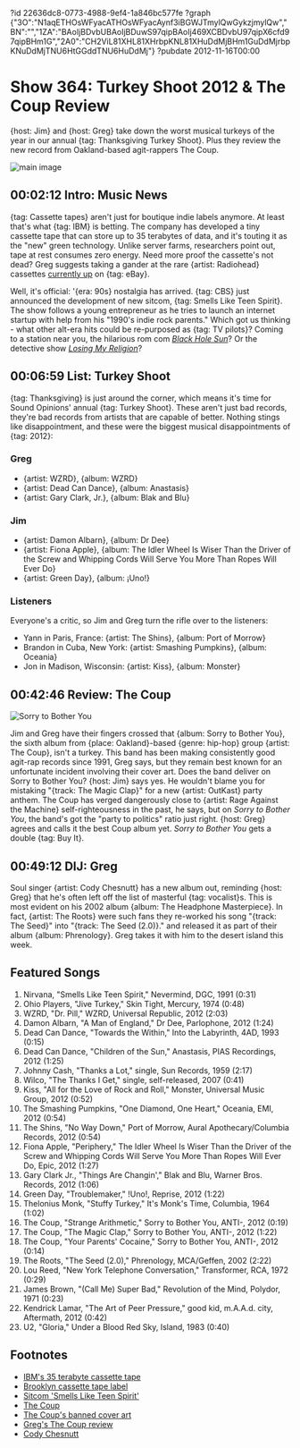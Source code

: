 ?id 22636dc8-0773-4988-9ef4-1a846bc577fe
?graph {"3O":"N1aqETHOsWFyacATHOsWFyacAynf3iBGWJTmylQwGykzjmylQw","BN":"","1ZA":"BAoIjBDvbUBAoIjBDuwS97qipBAoIj469XCBDvbU97qipX6cfd97qipBHm1G","2A0":"CH2ViL81XHL81XHrbpKNL81XHuDdMjBHm1GuDdMjrbpKNuDdMjTNU6HtGGddTNU6HuDdMj"}
?pubdate 2012-11-16T00:00

# Show 364: Turkey Shoot 2012 & The Coup Review
{host: Jim} and {host: Greg} take down the worst musical turkeys of the year in our annual {tag: Thanksgiving Turkey Shoot}. Plus they review the new record from Oakland-based agit-rappers The Coup.

 ![main image](https://static.soundopinions.org/images/turkeyshoot.jpg)


## 00:02:12 Intro: Music News
{tag: Cassette tapes} aren't just for boutique indie labels anymore. At least that's what {tag: IBM} is betting. The company has developed a tiny cassette tape that can store up to 35 terabytes of data, and it's touting it as the "new" green technology. Unlike server farms, researchers point out, tape at rest consumes zero energy. Need more proof the cassette's not dead? Greg suggests taking a gander at the rare {artist: Radiohead} cassettes [currently up](http://www.ebay.com/sch/sis.html?_nkw=Radiohead%20first%20four%20demo%20cassette%20tapes%20On%20A%20Friday%20Shindig%20Manic%20Hedgehog&_itemId=160912578428) on {tag: eBay}.

Well, it's official: '{era: 90s} nostalgia has arrived. {tag: CBS} just announced the development of new sitcom, {tag: Smells Like Teen Spirit}. The show follows a young entrepreneur as he tries to launch an internet startup with help from his "1990's indie rock parents." Which got us thinking - what other alt-era hits could be re-purposed as {tag: TV pilots}? Coming to a station near you, the hilarious rom com *[Black Hole Sun](http://www.youtube.com/watch?v=3mbBbFH9fAg)*? Or the detective show *[Losing My Religion](https://www.youtube.com/watch?v=if-UzXIQ5vw)*?

## 00:06:59 List: Turkey Shoot
{tag: Thanksgiving} is just around the corner, which means it's time for Sound Opinions' annual {tag: Turkey Shoot}. These aren't just bad records, they're bad records from artists that are capable of better. Nothing stings like disappointment, and these were the biggest musical disappointments of {tag: 2012}:

### Greg
- {artist: WZRD}, {album: WZRD}
- {artist: Dead Can Dance}, {album: Anastasis}
- {artist: Gary Clark, Jr.}, {album: Blak and Blu}

### Jim
- {artist: Damon Albarn}, {album: Dr Dee}
- {artist: Fiona Apple}, {album: The Idler Wheel Is Wiser Than the Driver of the Screw and Whipping Cords Will Serve You More Than Ropes Will Ever Do}
- {artist: Green Day}, {album: ¡Uno!}

### Listeners
Everyone's a critic, so Jim and Greg turn the rifle over to the listeners:

- Yann in Paris, France: {artist: The Shins}, {album: Port of Morrow}
- Brandon in Cuba, New York: {artist: Smashing Pumpkins}, {album: Oceania}
- Jon in Madison, Wisconsin: {artist: Kiss}, {album: Monster}

## 00:42:46 Review: The Coup
![Sorry to Bother You](https://static.soundopinions.org/assets/364/1ZA0.jpg)

Jim and Greg have their fingers crossed that {album: Sorry to Bother You}, the sixth album from {place: Oakland}-based {genre: hip-hop} group {artist: The Coup}, isn't a turkey. This band has been making consistently good agit-rap records since 1991, Greg says, but they remain best known for an unfortunate incident involving their cover art. Does the band deliver on Sorry to Bother You? {host: Jim} says yes. He wouldn't blame you for mistaking "{track: The Magic Clap}" for a new {artist: OutKast} party anthem. The Coup has verged dangerously close to {artist: Rage Against the Machine} self-righteousness in the past, he says, but on *Sorry to Bother You*, the band's got the "party to politics" ratio just right. {host: Greg} agrees and calls it the best Coup album yet. *Sorry to Bother You* gets a double {tag: Buy It}.

## 00:49:12 DIJ: Greg
Soul singer {artist: Cody Chesnutt} has a new album out, reminding {host: Greg} that he's often left off the list of masterful {tag: vocalist}s. This is most evident on his 2002 album {album: The Headphone Masterpiece}. In fact, {artist: The Roots} were such fans they re-worked his song "{track: The Seed}" into "{track: The Seed (2.0)}." and released it as part of their album {album: Phrenology}. Greg takes it with him to the desert island this week.

## Featured Songs
1. Nirvana, "Smells Like Teen Spirit," Nevermind, DGC, 1991 (0:31)
2. Ohio Players, "Jive Turkey," Skin Tight, Mercury, 1974 (0:48)
3. WZRD, "Dr. Pill," WZRD, Universal Republic, 2012 (2:03)
4. Damon Albarn, "A Man of England," Dr Dee, Parlophone, 2012 (1:24)
5. Dead Can Dance, "Towards the Within," Into the Labyrinth, 4AD, 1993 (0:15)
6. Dead Can Dance, "Children of the Sun," Anastasis, PIAS Recordings, 2012 (1:25)
7. Johnny Cash, "Thanks a Lot," single, Sun Records, 1959 (2:17)
8. Wilco, "The Thanks I Get," single, self-released, 2007 (0:41)
9. Kiss, "All for the Love of Rock and Roll," Monster, Universal Music Group, 2012 (0:52)
10. The Smashing Pumpkins, "One Diamond, One Heart," Oceania, EMI, 2012 (0:54)
11. The Shins, "No Way Down," Port of Morrow, Aural Apothecary/Columbia Records, 2012 (0:54)
12. Fiona Apple, "Periphery," The Idler Wheel Is Wiser Than the Driver of the Screw and Whipping Cords Will Serve You More Than Ropes Will Ever Do, Epic, 2012 (1:27)
14. Gary Clark Jr., "Things Are Changin'," Blak and Blu, Warner Bros. Records, 2012 (1:06)
15. Green Day, "Troublemaker," !Uno!, Reprise, 2012 (1:22)
16. Thelonius Monk, "Stuffy Turkey," It's Monk's Time, Columbia, 1964 (1:02)
17. The Coup, "Strange Arithmetic," Sorry to Bother You, ANTI-, 2012 (0:19)
18. The Coup, "The Magic Clap," Sorry to Bother You, ANTI-, 2012 (1:22)
19. The Coup, "Your Parents' Cocaine," Sorry to Bother You, ANTI-, 2012 (0:14)
20. The Roots, "The Seed (2.0)," Phrenology, MCA/Geffen, 2002 (2:22)
21. Lou Reed, "New York Telephone Conversation," Transformer, RCA, 1972 (0:29)
22. James Brown, "(Call Me) Super Bad," Revolution of the Mind, Polydor, 1971 (0:23)
23. Kendrick Lamar, "The Art of Peer Pressure," good kid, m.A.A.d. city, Aftermath, 2012 (0:42)
24. U2, "Gloria," Under a Blood Red Sky, Island, 1983 (0:40)


## Footnotes 
- [IBM's 35 terabyte cassette tape](http://www.reuters.com/article/2012/11/07/entertainment-us-science-cassette-tape-idUSBRE8A61CI20121107)
- [Brooklyn cassette tape label](http://nymag.com/arts/popmusic/features/59222/)
- [Sitcom 'Smells Like Teen Spirit'](http://www.hollywoodreporter.com/live-feed/big-bang-theory-dave-goetsch-cbs-smells-like-teen-spirit-381691)
- [The Coup](http://www.thisisthecoup.com/)
- [The Coup's banned cover art](http://toromagazine.com/culture/listed/066c9dd8-78ce-b9b4-6955-da44c3e83a99/7-Banned-Album-Covers)
- [Greg's The Coup review](http://articles.chicagotribune.com/2012-11-05/entertainment/chi-the-coup-album-review-sorry-to-bother-you-reviewed-20121104_1_album-review-coup-albums-raymond-boots-riley)
- [Cody Chesnutt](http://www.cchesnutt.com/)
